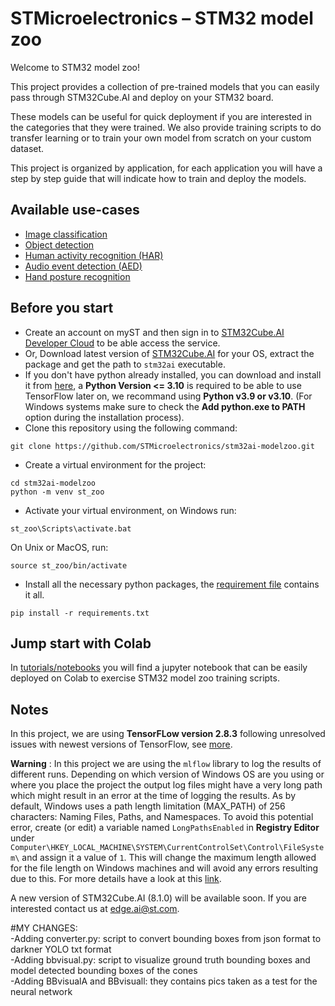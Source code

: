 # STMicroelectronics – STM32 model zoo

Welcome to STM32 model zoo!

This project provides a collection of pre-trained models that you can easily pass through STM32Cube.AI and deploy  on your STM32 board.

These models can be useful for quick deployment if you are interested in the categories that they were trained. We also provide training scripts to do transfer learning or to train your own model from scratch on your custom dataset.

This project is organized by application, for each application you will have a step by step guide that will indicate how to train and deploy the models.

## Available use-cases

* [Image classification](image_classification/README.md)
* [Object detection](object_detection/README.md)
* [Human activity recognition (HAR)](human_activity_recognition/README.md)
* [Audio event detection (AED)](audio_event_detection/README.md)
* [Hand posture recognition](hand_posture/README.md)


## Before you start

- Create an account on myST and then sign in to [STM32Cube.AI Developer Cloud](https://stm32ai-cs.st.com/home) to be able access the service.
- Or, Download latest version of [STM32Cube.AI](https://www.st.com/en/embedded-software/x-cube-ai.html) for your OS, extract the package and get the path to `stm32ai` executable.
- If you don't have python already installed, you can download and install it from [here](https://www.python.org/downloads/), a **Python Version <= 3.10** is required to be able to use TensorFlow later on, we recommand using **Python v3.9 or v3.10**. (For Windows systems make sure to check the **Add python.exe to PATH** option during the installation process).
- Clone this repository using the following command:
```
git clone https://github.com/STMicroelectronics/stm32ai-modelzoo.git
```
- Create a virtual environment for the project:
```
cd stm32ai-modelzoo
python -m venv st_zoo
```
- Activate your virtual environment, on Windows run:
 ```
st_zoo\Scripts\activate.bat
```
On Unix or MacOS, run:
 ```
source st_zoo/bin/activate
```
- Install all the necessary python packages, the [requirement file](requirements.txt) contains it all.
```
pip install -r requirements.txt
```

## Jump start with Colab

In [tutorials/notebooks](tutorials/notebooks/README.md) you will find a jupyter notebook that can be easily deployed on Colab to exercise STM32 model zoo training scripts.

## Notes

In this project, we are using **TensorFLow version 2.8.3** following unresolved issues with newest versions of TensorFlow, see [more](https://github.com/tensorflow/tensorflow/issues/56242).

**Warning** : In this project we are using the `mlflow` library to log the results of different runs. Depending on which version of Windows OS are you using or where you place the project the output log files might have a very long path which might result in an error at the time of logging the results. As by default, Windows uses a path length limitation (MAX_PATH) of 256 characters: Naming Files, Paths, and Namespaces. To avoid this potential error, create (or edit) a variable named `LongPathsEnabled` in **Registry Editor** under `Computer\HKEY_LOCAL_MACHINE\SYSTEM\CurrentControlSet\Control\FileSystem\` and assign it a value of `1`. This will change the maximum length allowed for the file length on Windows machines and will avoid any errors resulting due to this. For more details have a look at this [link](https://knowledge.autodesk.com/support/autocad/learn-explore/caas/sfdcarticles/sfdcarticles/The-Windows-10-default-path-length-limitation-MAX-PATH-is-256-characters.html).

A new version of STM32Cube.AI (8.1.0) will be available soon. If you are interested contact us at [edge.ai@st.com](mailto:edge.ai@st.com).





#MY CHANGES:  
-Adding converter.py: script to convert bounding boxes from json format to darkner YOLO txt format  
-Adding bbvisual.py: script to visualize ground truth bounding boxes and model detected bounding boxes of the cones  
-Adding BBvisualA and BBvisuall: they contains pics taken as a test for the neural network  
